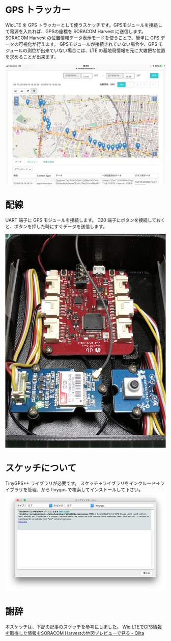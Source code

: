 # GPS トラッカー
WioLTE を GPS トラッカーとして使うスケッチです。GPSモジュールを接続して電源を入れれば、GPSの座標を SORACOM Harvest に送信します。SORACOM Harvest の位置情報データ表示モードを使うことで、簡単に GPS データの可視化が行えます。
GPSモジュールが接続されていない場合や、GPS モジュールの測位が出来ていない場合には、LTE の基地局情報を元に大雑把な位置を求めることが出来ます。

![地図](../../../images/projects/WioLTE/gps-tracker/map.jpg)

# 配線
UART 端子に GPS モジュールを接続します。
D20 端子にボタンを接続しておくと、ボタンを押した時にすぐデータを送信します。

![配線](../../../images/projects/WioLTE/gps-tracker/gps-tracker.jpg)

# スケッチについて
TinyGPS++ ライブラリが必要です。
スケッチ→ライブラリをインクルード→ライブラリを管理、から tinygps で検索してインストールして下さい。
![配線](../../../images/projects/WioLTE/gps-tracker/tinygps.png)

# 謝辞
本スケッチは、下記の記事のスケッチを参考にしました。
[Wio LTEでGPS情報を取得した情報をSORACOM Harvestの地図プレビューで見る - Qiita](https://qiita.com/cactanaka/items/95172b2c9fa9065cd1f6)
